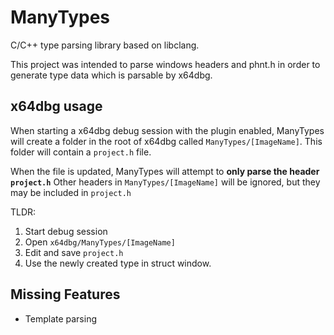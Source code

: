 # ManyTypes

C/C++ type parsing library based on libclang.

This project was intended to parse windows headers and phnt.h in order to generate type data which is parsable by x64dbg.

## x64dbg usage
When starting a x64dbg debug session with the plugin enabled, ManyTypes will create a folder in the root of x64dbg called `ManyTypes/[ImageName]`.
This folder will contain a `project.h` file. 

When the file is updated, ManyTypes will attempt to **only parse the header `project.h`**
Other headers in `ManyTypes/[ImageName]` will be ignored, but they may be included in `project.h`

TLDR:
1. Start debug session
2. Open `x64dbg/ManyTypes/[ImageName]`
3. Edit and save `project.h`
4. Use the newly created type in struct window.

## Missing Features
- Template parsing